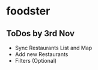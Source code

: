 # foodster

## ToDos by 3rd Nov

- Sync Restaurants List and Map
- Add new Restaurants
- Filters (Optional)
